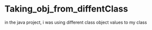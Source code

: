 # Taking_obj_from_diffentClass
in the java project, i was using different class object values to my class 
